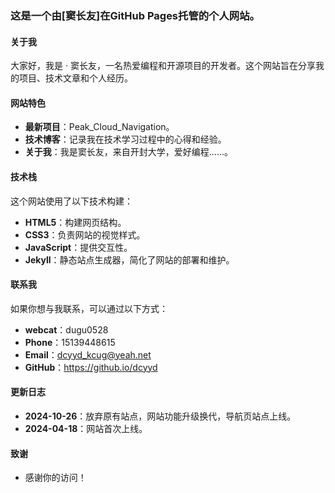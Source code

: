 ### 这是一个由[窦长友]在GitHub Pages托管的个人网站。

#### 关于我
大家好，我是 · 窦长友，一名热爱编程和开源项目的开发者。这个网站旨在分享我的项目、技术文章和个人经历。

#### 网站特色
- **最新项目**：Peak_Cloud_Navigation。
- **技术博客**：记录我在技术学习过程中的心得和经验。
- **关于我**：我是窦长友，来自开封大学，爱好编程......。

#### 技术栈
这个网站使用了以下技术构建：
- **HTML5**：构建网页结构。
- **CSS3**：负责网站的视觉样式。
- **JavaScript**：提供交互性。
- **Jekyll**：静态站点生成器，简化了网站的部署和维护。

#### 联系我
如果你想与我联系，可以通过以下方式：
- **webcat**：dugu0528
- **Phone**：15139448615
- **Email**：dcyyd_kcug@yeah.net
- **GitHub**：https://github.io/dcyyd

#### 更新日志
- **2024-10-26**：放弃原有站点，网站功能升级换代，导航页站点上线。
- **2024-04-18**：网站首次上线。

#### 致谢
- 感谢你的访问！